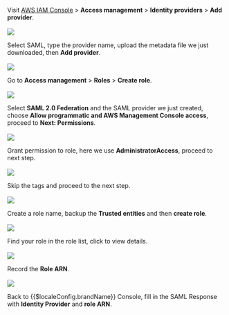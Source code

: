 <IntegrationDetailCard title="Create Identity Provider in AWS">

Visit [AWS IAM Console](https://console.aws.amazon.com/iam/home#/home) > **Access management** > **Identity providers** > **Add provider**.<br><br>
![](~@imagesEnUs/integration/aws/aws6.png)

Select SAML, type the provider name, upload the metadata file we just downloaded, then **Add provider**.
<br><br>
![](~@imagesEnUs/integration/aws/aws7.png)



</IntegrationDetailCard>

<IntegrationDetailCard title="Create Role in AWS">

Go to **Access management** > **Roles** > **Create role**.<br><br>
![](~@imagesEnUs/integration/aws/aws8.png)


Select **SAML 2.0 Federation** and the SAML provider we just created, choose **Allow programmatic and AWS Management Console access**, proceed to **Next: Permissions**.<br><br>
![](~@imagesEnUs/integration/aws/aws9.png)


Grant permission to role, here we use **AdministratorAccess**, proceed to next step.<br><br>
![](~@imagesEnUs/integration/aws/aws10.png)


Skip the tags and proceed to the next step.<br><br>
![](~@imagesEnUs/integration/aws/aws11.png)


Create a role name, backup the **Trusted entities** and then **create role**.<br><br>
![](~@imagesEnUs/integration/aws/aws12.png)


Find your role in the role list, click to view details.<br><br>
![](~@imagesEnUs/integration/aws/aws13.png)


Record the **Role ARN**.<br><br>
![](~@imagesEnUs/integration/aws/aws14.png)


Back to {{$localeConfig.brandName}} Console, fill in the SAML Response with **Identity Provider** and **role ARN**.

</IntegrationDetailCard>

